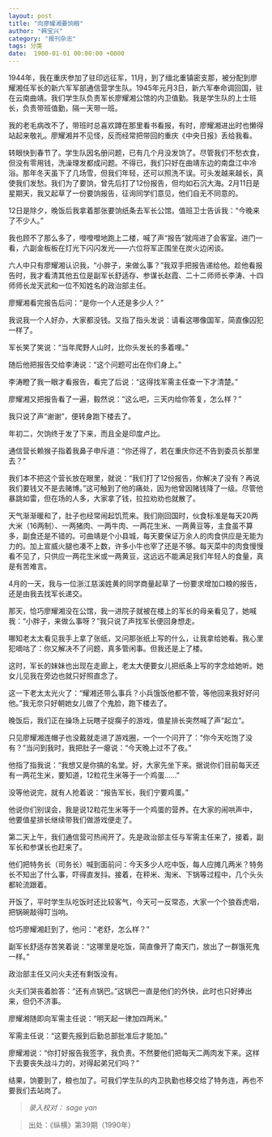 ```yaml
---
layout: post
title: "向廖耀湘要饷粮"
author: "韩宝兴"
category: "报刊杂志"
tags: 分类
date:  1900-01-01 00:00:00 +0000
---
```

1944年，我在重庆参加了驻印远征军，11月，到了缅北重镇密支那，被分配到廖耀湘任军长的新六军军部通信营学生队。1945年元月3日，新六军奉命调回国，驻在云南曲靖。我们学生队负责军长廖耀湘公馆的内卫值勤。我是学生队的上士班长，负责带班值勤，隔一天带一班。

我的老毛病改不了，带班时总喜欢蹲在那里看书看报，有时，廖耀湘进出时也懒得站起来敬礼。廖耀湘并不见怪，反而经常把带回的重庆《中央日报》丢给我看。

转眼快到春节了。学生队因名册问题，已有几个月没发饷了。尽管我们不愁衣食，但没有零用钱，洗澡理发都成问题。不得已，我们只好在曲靖东边的南盘江中冷浴。那年冬天虽下了几场雪，但我们年轻，还可以照洗不误。可头发越来越长，真使我们发愁。我们为了要饷，曾先后打了12份报告，但均如石沉大海。2月11日是星期天，我又起草了一份要饷报告，征询同学们意见，他们自无不同意的。

12日是除夕，晚饭后我拿着那张要饷纸条去军长公馆。值班卫士告诉我：“今晚来了不少人。”

我也顾不了那么多了，噔噔噔地跑上二楼，喊了声“报告”就闯进了会客室。进门一看，六副金板板在灯光下闪闪发光——六位将军正围坐在炭火边闲谈。

六人中只有廖耀湘认识我，“小胖子，来做么事？”我双手把报告递给他。趁他看报告时，我才看清其他五位是副军长舒适存、参谋长赵霞、二十二师师长李涛、十四师师长龙天武和一位不知姓名的政治部主任。

廖耀湘看完报告后问：“是你一个人还是多少人？”

我说我一个人好办，大家都没钱。又指了指头发说：请看这哪像国军，简直像囚犯一样了。

军长笑了笑说：“当年爬野人山时，比你头发长的多着哩。”

随后他把报告交给李涛说：“这个问题可出在你们身上。”

李涛瞪了我一眼才看报告，看完了后说：“这得找军需主任查一下才清楚。”

廖耀湘又把报告看了一遍，毅然说：“这么吧，三天内给你答复，怎么样？”

我只说了声“谢谢”，便转身跑下楼去了。

年初二，欠饷终于发了下来，而且全是印度卢比。

通信营长赖猴子指着我鼻子申斥道：“你还得了，若在重庆你还不告到委员长那里去？”

我们本不把这个营长放在眼里，就说：“我们打了12份报告，你解决了没有？再说我们要钱又不是去赌博。”这可触到了他的痛处，因为他曾因赌钱降了一级。尽管他暴跳如雷，但在场的人多，大家拿了钱，拉拉劝劝也就散了。

天气渐渐暖和了，肚子也经常闹起饥荒来。我们刚回国时，伙食标准是每天20两大米（16两制）、一两猪肉、一两牛肉、一两花生米、一两黄豆等，主食虽不算多，副食还是不错的。可曲靖是个小县城，每天要保证万余人的肉食供应是无能为力的。加上宣威火腿也凑不上数，许多小牛也宰了还是不够。每天菜中的肉食慢慢看不见了，只供应一两花生米或一两黄豆，这远远不能满足我们年轻人的食量，真是有苦难言。

4月的一天，我与一位浙江慈溪姓黄的同学商量起草了一份要求增加口粮的报告，还是由我去找军长递交。

那天，恰巧廖耀湘没在公馆，我一进院子就被在楼上的军长的母亲看见了，她喊我：“小胖子，来做么事呀？”我只说了声找军长便回身想走。

哪知老太太看见我手上拿了张纸，又问那张纸上写的什么，让我拿给她看。我心里犯嘀咕了：你又解决不了问题，真多管闲事。但我还是上了楼。

这时，军长的妹妹也出现在走廊上，老太大便要女儿把纸条上写的字念给她听。她女儿见我在旁边也就只好照直念了。

这一下老太太光火了：“耀湘还带么事兵？小兵饿饭他都不管，等他回来我好好问他。”我无奈只好朝她女儿做了个鬼脸，跑下楼去了。

晚饭后，我们正在操场上玩瞎子捉瘸子的游戏，值星排长突然喊了声“起立”。

只见廖耀湘连帽子也没戴就走进了游戏圈，一个一个问开了：“你今天吃饱了没有？”当问到我时，我把肚子一瘪说：“今天晚上过不了夜。”

他指了指我说：“我想又是你搞的名堂。好，大家先坐下来。据说你们目前每天还有一两花生米，要知道，12粒花生米等于一个鸡蛋……”

没等他说完，就有人抢着说：“报告军长，我们宁要鸡蛋。”

他说你们别误会，我是说12粒花生米等于一个鸡蛋的营养。在大家的闹哄声中，他要值星排长继续带我们做游戏便走了。

第二天上午，我们通信营可热闹开了。先是政治部主任与军需主任来了，接着，副军长和参谋长也赶来了。

他们把特务长（司务长）喊到面前问：今天多少人吃中饭，每人应摊几两米？特务长不知出了什么事，吓得直发抖。接着，在秤米、淘米、下锅等过程中，几个头头都轮流跟着。

开饭了，平时学生队吃饭时还比较客气，今天可一反常态，大家一个个狼吞虎咽，把锅碗敲得叮当响。

恰巧廖耀湘赶到了，他问：“老舒，怎么样？”

副军长舒适存苦笑着说：“这哪里是吃饭，简直像开了南天门，放出了一群饿死鬼一样。”

政治部主任又问火夫还有剩饭没有。

火夫们哭丧着脸答：“还有点锅巴。”这锅巴一直是他们的外快，此时也只好捧出来，但仍不济事。

廖耀湘随即向军需主任说：“明天起一律加四两米。”

军需主任说：“这要先报到后勤总部批准后才能加。”

廖耀湘说：“你打好报告我签字，我负责。不然要他们把每天二两肉发下来。这样下去要丧失战斗力的，对得起弟兄们吗？”

结果，饷要到了，粮也加了。可我们学生队的内卫执勤也移交给了特务连，再也不要我们去站岗了。

> *录入校对： sage yan*

> 出处：《纵横》第39期（1990年）